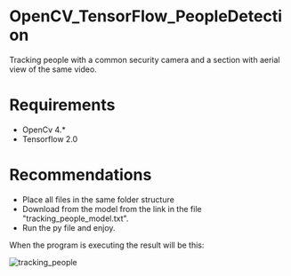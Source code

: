 # OpenCV_TensorFlow_PeopleDetection
Tracking people with a common security camera and a section with aerial view of the same video.

# Requirements
- OpenCv 4.*
- Tensorflow 2.0

# Recommendations
- Place all files in the same folder structure
- Download from the model from the link in the file "tracking_people_model.txt".
- Run the py file and enjoy.

When the program is executing the result will be this:

![tracking_people](https://user-images.githubusercontent.com/31372472/71538014-8a8e4e00-28f2-11ea-8a53-d4aeeec6b1e5.png)
